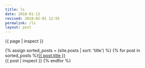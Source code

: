 ```yaml
---
title: ls
date: 2018-01-13
revised: 2018-02-01 12:55 
permalink: /ls
layout: post
---
```


{{ page | inspect }}

{% assign sorted_posts = (site.posts | sort: 'title') %}
{% for post in sorted_posts %}<a href="{{ post.url }}">{{ post.title }}</a><br/>
{{ post | inspect }}
{% endfor %}
